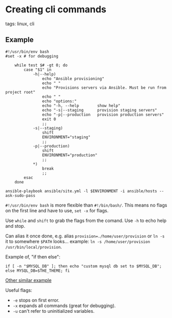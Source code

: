 # Creating cli commands

tags: linux, cli

## Example

```shell
#!/usr/bin/env bash
#set -x # for debugging

    while test $# -gt 0; do
        case "$1" in
            -h|--help)
                echo "Ansible provisioning"
                echo " "
                echo "Provisions servers via Ansible. Must be run from project root"
                echo " "
                echo "options:"
                echo "-h, --help        show help"
                echo "-s|--staging      provision staging servers"
                echo "-p|--production   provision production servers"
                exit 0
                ;;
            -s|--staging)
                shift
                ENVIRONMENT="staging"
                ;;
            -p|--production)
                shift
                ENVIRONMENT="production"
                ;;
            *)
                break
                ;;
        esac
    done

ansible-playbook ansible/site.yml -l $ENVIRONMENT -i ansible/hosts --ask-sudo-pass

```

`#!/usr/bin/env bash` is more flexible than `#!/bin/bash/`. This means no flags on the first line and have to use, `set -x` for flags.

Use `while` and `shift` to grab the flags from the comand. Use `-h` to echo help and stop.

Can alias it once done, e.g. alias `provision=./home/user/provision` or `ln -s` it to somewhere `$PATH` looks... example: `ln -s /home/user/provision /usr/bin/local/provision`.

Example of, "if then else":

```shell
if [ -n "$MYSQL_DB" ]; then echo "custom mysql db set to $MYSQL_DB"; else MYSQL_DB=$THE_THEME; fi
```

[Other similar example](https://gist.github.com/pajtai/de2315fafde61e82ac17)

Useful flags: 
* `-e` stops on first error. 
* `-x` expands all commands (great for debugging). 
* `-u` can't refer to uninitialized variables.
